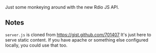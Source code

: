 Just some monkeying around with the new Rdio JS API.


Notes
-----

`server.js` is cloned from https://gist.github.com/701407
It's just here to serve static content.  If you have apache or
something else configured locally, you could use that too.




